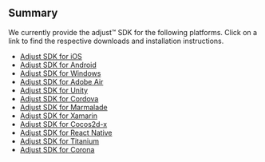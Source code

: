 ## Summary

We currently provide the adjust™ SDK for the following platforms. Click on a link to find the respective downloads and installation instructions.

* [Adjust SDK for iOS][ios]
* [Adjust SDK for Android][android]
* [Adjust SDK for Windows][windows]
* [Adjust SDK for Adobe Air][air]
* [Adjust SDK for Unity][unity]
* [Adjust SDK for Cordova][cordova]
* [Adjust SDK for Marmalade][marmalade]
* [Adjust SDK for Xamarin][xamarin]
* [Adjust SDK for Cocos2d-x][cocos2dx]
* [Adjust SDK for React Native][react]
* [Adjust SDK for Titanium][titanium]
* [Adjust SDK for Corona][corona]

[ios]: https://github.com/adjust/ios_sdk
[android]: https://github.com/adjust/android_sdk
[windows]: https://github.com/adjust/windows_sdk
[unity]: https://github.com/adjust/unity_sdk
[air]: https://github.com/adjust/adobe_air_sdk
[cordova]: https://github.com/adjust/cordova_sdk
[marmalade]: https://github.com/adjust/marmalade_sdk
[xamarin]: https://github.com/adjust/xamarin_sdk
[cocos2dx]: https://github.com/adjust/cocos2dx_sdk
[react]: https://github.com/adjust/react_native_sdk
[titanium]: https://github.com/adjust/titanium_sdk
[corona]: https://github.com/adjust/corona_sdk
